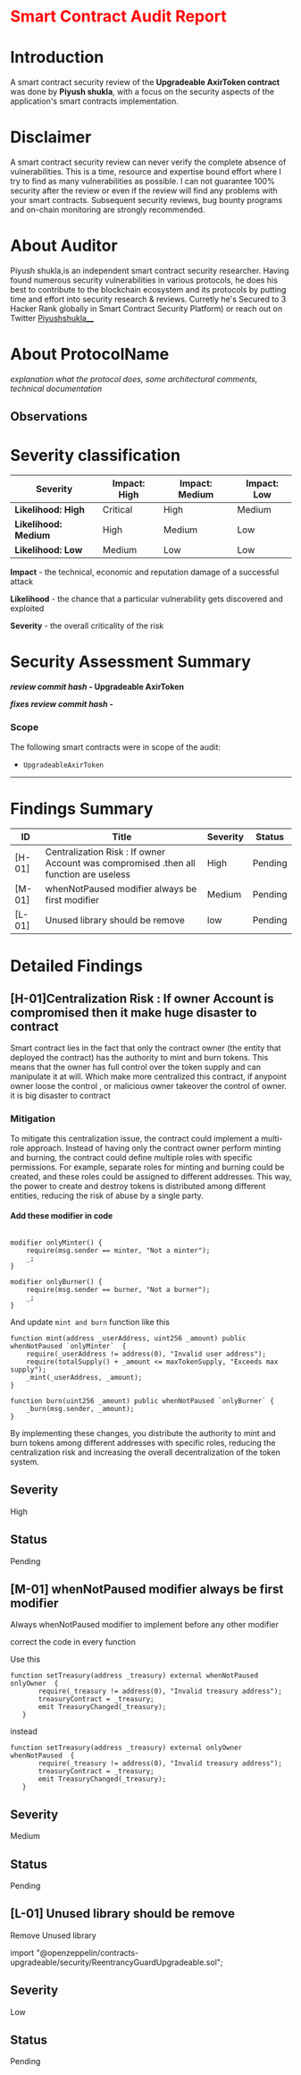 
 # <span style="color:red">Smart Contract Audit Report </span>

# Introduction

A smart contract security review of the **Upgradeable AxirToken contract**  was done by **Piyush shukla**, with a focus on the security aspects of the application's smart contracts implementation.

# Disclaimer

A smart contract security review can never verify the complete absence of vulnerabilities. This is a time, resource and expertise bound effort where I try to find as many vulnerabilities as possible. I can not guarantee 100% security after the review or even if the review will find any problems with your smart contracts. Subsequent security reviews, bug bounty programs and on-chain monitoring are strongly recommended.

# About **Auditor**

Piyush shukla,is an independent smart contract security researcher. Having found numerous security vulnerabilities in various protocols, he does his best to contribute to the blockchain ecosystem and its protocols by putting time and effort into security research & reviews. Curretly he's Secured to 3 Hacker Rank globally in Smart Contract Security Platform) or reach out on Twitter [Piyushshukla__](https://www.linkedin.com/in/piyush-shukla-44b7a11b1/)

# About **ProtocolName**

_explanation what the protocol does, some architectural comments, technical documentation_

## Observations


# Severity classification

| Severity               | Impact: High | Impact: Medium | Impact: Low |
| ---------------------- | ------------ | -------------- | ----------- |
| **Likelihood: High**   | Critical     | High           | Medium      |
| **Likelihood: Medium** | High         | Medium         | Low         |
| **Likelihood: Low**    | Medium       | Low            | Low         |

**Impact** - the technical, economic and reputation damage of a successful attack

**Likelihood** - the chance that a particular vulnerability gets discovered and exploited

**Severity** - the overall criticality of the risk

# Security Assessment Summary

**_review commit hash_ - Upgradeable AxirToken**

**_fixes review commit hash_ - [](github.com)**

### Scope

The following smart contracts were in scope of the audit:

- `UpgradeableAxirToken`


---

# Findings Summary

| ID     | Title                      | Severity | Status |
| ------ | -----------------------    | -------- | ------ |
| [H-01] | Centralization Risk : If owner Account was compromised .then all function are useless                          | High      | Pending  |
| [M-01] | whenNotPaused modifier always be first modifier    | Medium      | Pending   |
| [L-01] | Unused library should be remove     | low      | Pending  |

# Detailed Findings


## [H-01]Centralization Risk : If owner Account is compromised then it make huge disaster to contract

Smart contract lies in the fact that only the contract owner (the entity that deployed the contract) has the authority to mint and burn tokens. This means that the owner has full control over the token supply and can manipulate it at will. Which make more centralized this contract, if anypoint owner loose the control , or malicious owner takeover the control of owner. it is big disaster to contract


### Mitigation

To mitigate this centralization issue, the contract could implement a multi-role approach. Instead of having only the contract owner perform minting and burning, the contract could define multiple roles with specific permissions. For example, separate roles for minting and burning could be created, and these roles could be assigned to different addresses. This way, the power to create and destroy tokens is distributed among different entities, reducing the risk of abuse by a single party.


#### Add these modifier in code 
```

modifier onlyMinter() {
    require(msg.sender == minter, "Not a minter");
    _;
}

modifier onlyBurner() {
    require(msg.sender == burner, "Not a burner");
    _;
}
```
And update `mint and burn` function like this 

```
function mint(address _userAddress, uint256 _amount) public whenNotPaused `onlyMinter`  {
    require(_userAddress != address(0), "Invalid user address");
    require(totalSupply() + _amount <= maxTokenSupply, "Exceeds max supply");
    _mint(_userAddress, _amount);
}

function burn(uint256 _amount) public whenNotPaused `onlyBurner` {
    _burn(msg.sender, _amount);
}

```
By implementing these changes, you distribute the authority to mint and burn tokens among different addresses with specific roles, reducing the centralization risk and increasing the overall decentralization of the token system.

## Severity
High

## Status
Pending

## [M-01]  whenNotPaused modifier always be first modifier

Always whenNotPaused modifier to implement before any other modifier

correct the code in every function

Use this 
```
function setTreasury(address _treasury) external whenNotPaused onlyOwner  {
       require(_treasury != address(0), "Invalid treasury address");
       treasuryContract = _treasury;
       emit TreasuryChanged(_treasury);
   }
```
 instead
```
function setTreasury(address _treasury) external onlyOwner whenNotPaused  {
       require(_treasury != address(0), "Invalid treasury address");
       treasuryContract = _treasury;
       emit TreasuryChanged(_treasury);
   }
```
## Severity
Medium

## Status
Pending

## [L-01] Unused library should be remove

Remove Unused library 

import "@openzeppelin/contracts-upgradeable/security/ReentrancyGuardUpgradeable.sol";


## Severity
Low

## Status
Pending

